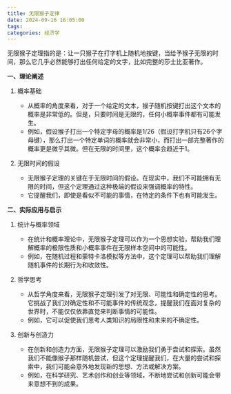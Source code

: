 ```yaml
---
title: 无限猴子定律
date: 2024-09-16 16:05:00
tags:
categories: 经济学
---
```

无限猴子定理指的是：让一只猴子在打字机上随机地按键，当给予猴子无限的时间，那么它几乎必然能够打出任何给定的文字，比如完整的莎士比亚著作。

<!-- more -->

**一、理论阐述**

1. 概率基础
   - 从概率的角度来看，对于一个给定的文本，猴子随机按键打出这个文本的概率是非常低的。但是，只要时间是无限的，任何小概率事件都有可能发生。
   - 例如，假设猴子打出一个特定字母的概率是1/26（假设打字机只有26个字母键），那么打出一个特定单词的概率就会非常小，而打出一部完整著作的概率更是微乎其微。但在无限的时间里，这个概率会趋近于1。

2. 无限时间的假设
   - 无限猴子定理的关键在于无限时间的假设。在现实中，我们不可能拥有无限的时间，但这个定理通过这种极端的假设来强调概率的特性。
   - 它提醒我们，即使是看似不可能的事情，在特定的条件下也有可能发生。

**二、实际应用与启示**

1. 统计与概率领域
   - 在统计和概率理论中，无限猴子定理可以作为一个思想实验，帮助我们理解概率的极限性质和小概率事件在无限样本空间中的可能性。
   - 例如，在随机过程和蒙特卡洛模拟等方法中，这个定理可以帮助我们理解随机事件的长期行为和收敛性。

2. 哲学思考
   - 从哲学角度来看，无限猴子定理引发了对无限、可能性和确定性的思考。它挑战了我们对确定性和不可能事件的传统观念，提醒我们在面对复杂的世界时，不能仅仅依靠直觉来判断事情的可能性。
   - 例如，它可以促使我们思考人类知识的局限性和未来的不确定性。

3. 创新与创造力
   - 在创新和创造力方面，无限猴子定理可以激励我们勇于尝试和探索。虽然我们不能像猴子那样随机尝试，但这个定理提醒我们，在大量的尝试和探索中，我们可能会意外地发现新的思想、方法或解决方案。
   - 例如，在科学研究、艺术创作和创业等领域，不断地尝试和创新可能会带来意想不到的成果。